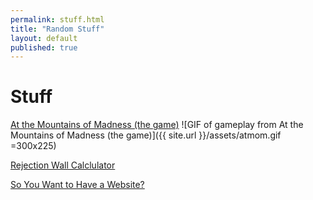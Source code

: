 ```yaml
---
permalink: stuff.html
title: "Random Stuff"
layout: default
published: true
---
```


Stuff
===

[At the Mountains of Madness (the game)](/assets/mountains.html)
![GIF of gameplay from At the Mountains of Madness (the game)]({{ site.url }}/assets/atmom.gif =300x225)

[Rejection Wall Calclulator](rejections.html)

[So You Want to Have a Website?](site-guide.html)
